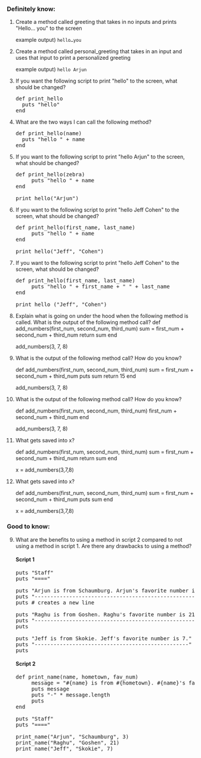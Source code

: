 ### Definitely know:


1. Create a method called greeting that takes in no inputs and prints "Hello… you" to the screen

   example output) `hello…you`

2. Create a method called personal_greeting that takes in an input and uses that input to print a personalized greeting

   example output) `hello Arjun`

3. If you want the following script to print "hello" to the screen, what should be changed?

   <pre>
   def print_hello
     puts "hello"
   end
   </pre>

4. What are the two ways I can call the following method?

   <pre>
   def print_hello(name)
     puts "hello " + name
   end
   </pre>

5. If you want to the following script to print "hello Arjun" to the screen, what should be changed?

   <pre>
   def print_hello(zebra)
        puts "hello " + name
   end

   print_hello("Arjun")
   </pre>

6. If you want to the following script to print "hello Jeff Cohen" to the screen, what should be changed?

   <pre>
   def print_hello(first_name, last_name)
        puts "hello " + name
   end

   print_hello("Jeff", "Cohen")
   </pre>


7. If you want to the following script to print "hello Jeff Cohen" to the screen, what should be changed?

   <pre>
   def print_hello(first_name, last_name)
        puts "hello " + first_name + " " + last_name
   end

   print_hello ("Jeff", "Cohen")
   </pre>


8. Explain what is going on under the hood when the following method is called. What is the output of the following method call?
   def add_numbers(first_num, second_num, third_num)
     sum = first_num + second_num + third_num
     return sum
   end

   add_numbers(3, 7, 8)


9. What is the output of the following method call? How do you know?

   def add_numbers(first_num, second_num, third_num)
     sum = first_num + second_num + third_num
     puts sum
     return 15
   end

   add_numbers(3, 7, 8)


9. What is the output of the following method call? How do you know?

   def add_numbers(first_num, second_num, third_num)
     first_num + second_num + third_num
   end

   add_numbers(3, 7, 8)


9. What gets saved into x?

   def add_numbers(first_num, second_num, third_num)
     sum =  first_num + second_num + third_num
     return sum
   end

   x = add_numbers(3,7,8)

9. What gets saved into x?

   def add_numbers(first_num, second_num, third_num)
     sum =  first_num + second_num + third_num
     puts sum
   end

   x = add_numbers(3,7,8)


### Good to know:

9. What are the benefits to using a method in script 2 compared to  not using a method in script 1. Are there any drawbacks to using a method?

   #### Script 1
   <pre>
   puts "Staff"
   puts "===="

   puts "Arjun is from Schaumburg. Arjun's favorite number is 3."
   puts "-------------------------------------------------------"
   puts # creates a new line

   puts "Raghu is from Goshen. Raghu's favorite number is 21."
   puts "----------------------------------------------------"
   puts

   puts "Jeff is from Skokie. Jeff's favorite number is 7."
   puts "-------------------------------------------------"
   puts
   </pre>

   #### Script 2
   <pre>
   def print_name(name, hometown, fav_num)
        message = "#{name} is from #{hometown}. #{name}'s favorite number is #{fav_num}."
        puts message
        puts "-" * message.length
        puts
   end

   puts "Staff"
   puts "===="

   print_name("Arjun", "Schaumburg", 3)
   print_name("Raghu", "Goshen", 21)
   print_name("Jeff", "Skokie", 7)
   </pre>
